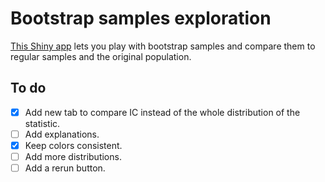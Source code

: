 # Bootstrap samples exploration
[This Shiny app](https://martes.shinyapps.io/bootstrap_samples/) lets you play with bootstrap samples and compare them to regular samples and the original population.

## To do
- [x] Add new tab to compare IC instead of the whole distribution of the statistic.
- [ ] Add explanations.
- [x] Keep colors consistent.
- [ ] Add more distributions.
- [ ] Add a rerun button.
